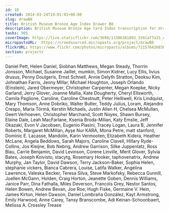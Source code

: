 ```yaml
---
id: 18
created: 2014-03-24T19:01:01+00:00
slug: drawB8
title: British Museum Bronze Age Index Drawer B8
description: British Museum Bronze Age Card Index transcription for drawer B8
tasks: 905
coverImage: https://live.staticflickr.com/3690/13306381893_3391af7a15_c.jpg
micropastsURL:  https://crowdsourced.micropasts.org/project/drawB8
flickrURL: https://www.flickr.com/photos/micropasts/albums/72157642683688484
section: projects
---
```

Daniel Pett, Helen Daniel, Siobhan Matthews, Megan Steady, Thorrin Jonsson, Michael, Susanne Jaillet, mumkin, Simon Kidner, Lucy Ellis, livius drusus, Penny Doulgeris, Ernst Schnell, Annie Delyth Stratton, Deoksu Kim, Johnathan Farris, Jenny Millar, Michael Houghton, Joseph Orlando (Einstein), Jared Obermeyer, Christopher Carpenter, Megan Koepke, Nicky Garland, Jerry Glover, Joanne Mallia, Kate Dougherty, Cheryl Ellsworth, Camila Paglione, Caroline, Caroline Chestnutt, Peter Helliwell, Kris Lindquist, Mary Thomson, Anne Dobriko, Walter Butler, Teddy Julius, Loram, Alejandro Crespo, Maria Törmä, Kerstin Michaels, Justin Allen H, Chelsea McMullan, Geert Verhoeven, Christopher Marchand, Scott Noyes, Shawn Bursey, Elaine Dale, Leah MacFarlane, Ksenia Broda-Milian, Katy Emslie, Jeff Okazaki, Evon V Jacobsen, Eugenio Piasini, Tracey Logan, Laura B, Jennifer Roberts, Margaret McMillan, Ayşe Nur KARA, Mona Petre, matt stanford, Dominic E. Lacasse, Mandolin, Karin Vermooten, Elizabeth Kidera, Heather McLane, Angela Beddows, Sarah Majors, Caroline Clavell, Hillary Ryde-Collins, Jos Kleijne, Bob Nebrig, Andrew Garrison, Silke Juppenlatz, Ross Blau, Carrie Benjamin, David Levinson, Corene Linville, Merit Glover, Sylvia Bates, Joseph Koivisto, stacytg, Rosemary Hooker, taphovenatrix, Andrew Murphy, Jan Taylor, David Dawson, Terry Jackson-Baker, Sophia Helen, stephanie vickers, Bianca Cabrera, Louise, Latifa Walker, Angelina Lawrence, Valeska Becker, Teresa Silva, Steve Markofsky, Rebecca Gunnill, Joellen McGann, Holden, Craig Horton, Jeanette Goben, Dennis Williams, Janice Parr, Dina Fathalla, Miles Deverson, Francois Grey, Nestor Santos, Helen Bowen, Andrew Bevan, Joe Roe, Hugh Fiske, Germaine V. Hein, James Kirton, Helen Dawson, Daniel Lombraña González, Kayt Armstrong, Emily Harwood, Anne Carey, Tansy Branscombe, Adi Keinan-Schoonbaert, Melissa A. Crossley Trease
